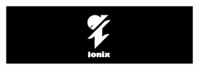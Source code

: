 <h1 align="center">
    <img src="https://raw.githubusercontent.com/Threqt/Ionix/master/img/Ionex_Banner.png" alt="Ionix" width="1000"/>
    <br>
</h1>
